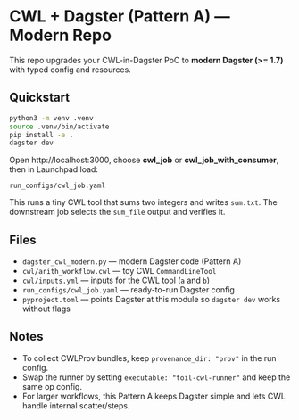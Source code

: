 
# CWL + Dagster (Pattern A) — Modern Repo

This repo upgrades your CWL-in-Dagster PoC to **modern Dagster (>= 1.7)** with typed config and resources.

## Quickstart

```bash
python3 -m venv .venv
source .venv/bin/activate
pip install -e .
dagster dev
```

Open http://localhost:3000, choose **cwl_job** or **cwl_job_with_consumer**, then in Launchpad load:

```
run_configs/cwl_job.yaml
```

This runs a tiny CWL tool that sums two integers and writes `sum.txt`. The downstream job selects
the `sum_file` output and verifies it.

## Files

- `dagster_cwl_modern.py` — modern Dagster code (Pattern A)
- `cwl/arith_workflow.cwl` — toy CWL `CommandLineTool`
- `cwl/inputs.yml` — inputs for the CWL tool (`a` and `b`)
- `run_configs/cwl_job.yaml` — ready-to-run Dagster config
- `pyproject.toml` — points Dagster at this module so `dagster dev` works without flags

## Notes

- To collect CWLProv bundles, keep `provenance_dir: "prov"` in the run config.
- Swap the runner by setting `executable: "toil-cwl-runner"` and keep the same op config.
- For larger workflows, this Pattern A keeps Dagster simple and lets CWL handle internal scatter/steps.
```
